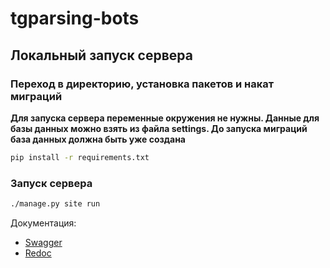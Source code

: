 # tgparsing-bots

## Локальный запуск сервера

### Переход в директорию, установка пакетов и накат миграций
**Для запуска сервера переменные окружения не нужны. Данные для базы данных можно взять из файла settings. До запуска миграций база данных должна быть уже создана**
```bash
pip install -r requirements.txt
```

### Запуск сервера

```bash
./manage.py site run
```


Документация:  
- [Swagger](http://localhost:8000/docs)  
- [Redoc](http://127.0.0.1:8000/redoc)  
